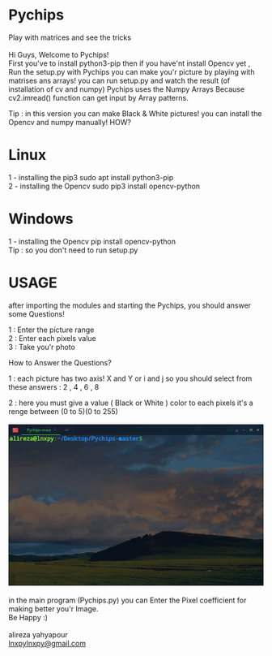 # Pychips
Play with matrices and see the tricks
<br><br>
Hi Guys, Welcome to Pychips!
<br>
First you've to install python3-pip then if you have'nt install Opencv yet , Run the setup.py
with Pychips you can make you'r picture by playing with matrises ans arrays!
you can run setup.py and watch the result (of installation of cv and numpy)
Pychips uses the Numpy Arrays Because cv2.imread() function can get input by Array patterns.

Tip : in this version you can make Black & White pictures!
you can install the Opencv and numpy manually!
HOW?
<br>
# Linux
1 - installing the pip3
    sudo apt install python3-pip
<br>
2 - installing the Opencv
    sudo pip3 install opencv-python
<br>
# Windows
1 - installing the Opencv
    pip install opencv-python
<br>
Tip : so you don't need to run setup.py
<br>
# USAGE
after importing the modules and starting the Pychips, you should answer some Questions!

1 : Enter the picture range<br>
2 : Enter each pixels value<br>
3 : Take you'r photo

How to Answer the Questions?

1 : each picture has two axis! X and Y or i and j
    so you should select from these answers : 2 , 4 , 6 , 8

2 : here you must give a value ( Black or White ) color to each pixels
it's a renge between (0 to 5)(0 to 255)
<br><br><img src='https://github.com/lnxpy/Pychips/blob/master/usage.gif'><br><br>
in the main program (Pychips.py) you can Enter the Pixel coefficient for making better you'r Image.
<br>Be Happy :)
<br><br>
alireza yahyapour<br>
lnxpylnxpy@gmail.com

